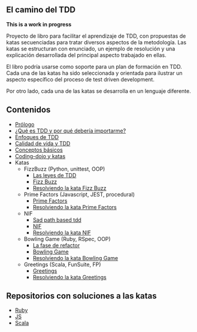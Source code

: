 ## El camino del TDD

**This is a work in progress**

Proyecto de libro para facilitar el aprendizaje de TDD, con propuestas de katas secuenciadas para tratar diversos aspectos de la metodología. Las katas se estructuran con enunciado, un ejemplo de resolución y una explicación desarrollada del principal aspecto trabajado en ellas.

El libro podría usarse como soporte para un plan de formación en TDD. Cada una de las katas ha sido seleccionada y orientada para ilustrar un aspecto específico del proceso de test driven development.

Por otro lado, cada una de las katas se desarrolla en un lenguaje diferente.

## Contenidos

* [Prólogo](manuscript/preface.md)
* [¿Qué es TDD y por qué debería importarme?](manuscript/tdd-intro.md)
* [Enfoques de TDD](manuscript/tdd-schools.md)
* [Calidad de vida y TDD](manuscript/life-quality.md)
* [Conceptos básicos](manuscript/basic-concepts.md)
* [Coding-dojo y katas](manuscript/coding-dojo-katas.md)
* Katas
  * FizzBuzz (Python, unittest, OOP)
      * [Las leyes de TDD](manuscript/Katas/FizzBuzz/tdd-rules.md)
      * [Fizz Buzz](manuscript/Katas/FizzBuzz/FizzBuzz.md)
      * [Resolviendo la kata Fizz Buzz](manuscript/Katas/FizzBuzz/FizzBuzz-resolved.md)
  * Prime Factors (Javascript, JEST, procedural)
      * [Prime Factors](manuscript/Katas/PrimeFactors/PrimeFactors.md)
      * [Resolviendo la kata Prime Factors](manuscript/Katas/PrimeFactors/PrimeFactors-resolved.md)
  * NIF
      * [Sad path based tdd](manuscript/Katas/NIF/first-test.md)
      * [NIF](manuscript/Katas/NIF/NIF.md)
      * [Resolviendo la kata NIF](manuscript/Katas/NIF/NIF-resolved.md)
  * Bowling Game (Ruby, RSpec, OOP)
      * [La fase de refactor](manuscript/Katas/Bowling/Refactor.md)
      * [Bowling Game](manuscript/Katas/Bowling/BowlingGame.md)
      * [Resolviendo la kata Bowling Game](manuscript/Katas/Bowling/BowlingGame-resolved.md)
  * Greetings (Scala, FunSuite, FP)
     *  [Greetings](manuscript/Katas/Greetings/Greetings.md)
     *  [Resolviendo la kata Greetings](manuscript/Katas/Greetings/Greetings-resolved.md)

## Repositorios con soluciones a las katas

* [Ruby](https://github.com/franiglesias/tddbook-ruby)
* [JS](https://github.com/franiglesias/tddbook-js)
* [Scala](https://github.com/franiglesias/tddbook-scala)
